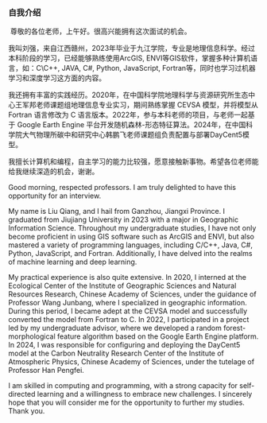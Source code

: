 ### 自我介绍	

​	尊敬的各位老师，上午好。很高兴能拥有这次面试的机会。

​	我叫刘强，来自江西赣州，2023年毕业于九江学院，专业是地理信息科学。经过本科阶段的学习，已经能够熟练使用ArcGIS, ENVI等GIS软件，掌握多种计算机语言，如：C\C++, JAVA, C#, Python, JavaScript, Fortran等，同时也学习过机器学习和深度学习这方面的内容。

  我还拥有丰富的实践经历。2020年，在中国科学院地理科学与资源研究所生态中心王军邦老师课题组地理信息专业实习，期间熟练掌握 CEVSA 模型，并将模型从 Fortran 语言修改为 C 语言版本。2022年，参与本科老师的项目，与老师一起基于 Google Earth Engine 平台开发随机森林-形态特征算法。2024年，在中国科学院大气物理所碳中和研究中心韩鹏飞老师课题组负责配置与部署DayCent5模型。

  我擅长计算机和编程，自主学习的能力比较强，愿意接触新事物。希望各位老师能给我继续深造的机会，谢谢。





Good morning, respected professors. I am truly delighted to have this opportunity for an interview.

My name is Liu Qiang, and I hail from Ganzhou, Jiangxi Province. I graduated from Jiujiang University in 2023 with a major in Geographic Information Science. Throughout my undergraduate studies, I have not only become proficient in using GIS software such as ArcGIS and ENVI, but also mastered a variety of programming languages, including C/C++, Java, C#, Python, JavaScript, and Fortran. Additionally, I have delved into the realms of machine learning and deep learning.

My practical experience is also quite extensive. In 2020, I interned at the Ecological Center of the Institute of Geographic Sciences and Natural Resources Research, Chinese Academy of Sciences, under the guidance of Professor Wang Junbang, where I specialized in geographic information. During this period, I became adept at the CEVSA model and successfully converted the model from Fortran to C. In 2022, I participated in a project led by my undergraduate advisor, where we developed a random forest-morphological feature algorithm based on the Google Earth Engine platform. In 2024, I was responsible for configuring and deploying the DayCent5 model at the Carbon Neutrality Research Center of the Institute of Atmospheric Physics, Chinese Academy of Sciences, under the tutelage of Professor Han Pengfei.

I am skilled in computing and programming, with a strong capacity for self-directed learning and a willingness to embrace new challenges. I sincerely hope that you will consider me for the opportunity to further my studies. Thank you.

